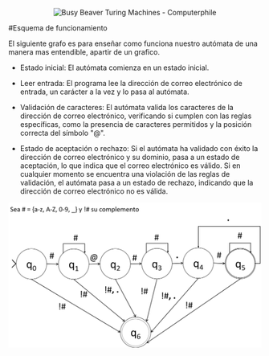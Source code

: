 


<p align="center">
    <img src="https://i.makeagif.com/media/5-25-2019/eKTvrN.gif" alt="Busy Beaver Turing Machines - Computerphile" width="600">
</p>

#Esquema de funcionamiento


<div class=text-justify>
El siguiente grafo es para enseñar como funciona nuestro autómata de una manera mas entendible, apartir de un grafico.
</div>

* Estado inicial: El autómata comienza en un estado inicial.

* Leer entrada: El programa lee la dirección de correo electrónico de entrada, un carácter a la vez y lo pasa al autómata.

* Validación de caracteres: El autómata valida los caracteres de la dirección de correo electrónico, verificando si cumplen con las reglas específicas, como la presencia de caracteres permitidos y la posición correcta del símbolo "@".

* Estado de aceptación o rechazo: Si el autómata ha validado con éxito la dirección de correo electrónico y su dominio, pasa a un estado de aceptación, lo que indica que el correo electrónico es válido. Si en cualquier momento se encuentra una violación de las reglas de validación, el autómata pasa a un estado de rechazo, indicando que la dirección de correo electrónico no es válida.

![Esquema](img/grafo.png)